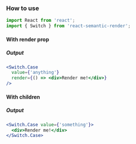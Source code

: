 
### How to use

```jsx static
import React from 'react';
import { Switch } from 'react-semantic-render';
```

#### With render prop
##### Output

```jsx
<Switch.Case 
  value={'anything'}
  render={() => <div>Render me!</div>}
/>
```

#### With children
##### Output

```jsx
<Switch.Case value={'something'}>
  <div>Render me!</div>
</Switch.Case>
```
